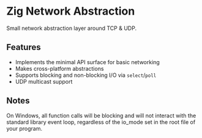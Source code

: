 # Zig Network Abstraction

Small network abstraction layer around TCP & UDP.

## Features
- Implements the minimal API surface for basic networking
- Makes cross-platform abstractions
- Supports blocking and non-blocking I/O via `select`/`poll`
- UDP multicast support

## Notes
On Windows, all function calls will be blocking and will not interact with
the standard library event loop, regardless of the io_mode set in the root
file of your program.  

